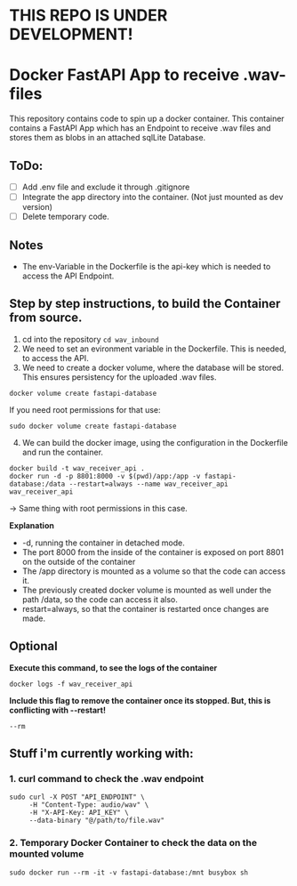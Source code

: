 # THIS REPO IS UNDER DEVELOPMENT!

# Docker FastAPI App to receive .wav-files
This repository contains code to spin up a docker container. This container contains a FastAPI App which has an Endpoint to receive .wav files and stores them as blobs in an attached sqlLite Database.

## ToDo:
* [ ] Add .env file and exclude it through .gitignore
* [ ] Integrate the app directory into the container. (Not just mounted as dev version)
* [ ] Delete temporary code.

## Notes
- The env-Variable in the Dockerfile is the api-key which is needed to access the API Endpoint.

## Step by step instructions, to build the Container from source.
1. cd into the repository `cd wav_inbound`
2. We need to set an evironment variable in the Dockerfile. This is needed, to access the API.
3. We need to create a docker volume, where the database will be stored. This ensures persistency for the uploaded .wav files. 
```
docker volume create fastapi-database
```
If you need root permissions for that use:
```
sudo docker volume create fastapi-database
```
4. We can build the docker image, using the configuration in the Dockerfile and run the container.
```
docker build -t wav_receiver_api .
docker run -d -p 8801:8000 -v $(pwd)/app:/app -v fastapi-database:/data --restart=always --name wav_receiver_api wav_receiver_api
```
-> Same thing with root permissions in this case.

**Explanation**
- -d, running the container in detached mode.
- The port 8000 from the inside of the container is exposed on port 8801 on the outside of the container
- The /app directory is mounted as a volume so that the code can access it.
- The previously created docker volume is mounted as well under the path /data, so the code can access it also.
- restart=always, so that the container is restarted once changes are made.

## Optional
**Execute this command, to see the logs of the container**
```
docker logs -f wav_receiver_api
```
**Include this flag to remove the container once its stopped. But, this is conflicting with --restart!**
```
--rm
```

## Stuff i'm currently working with:
### 1. curl command to check the .wav endpoint
```
sudo curl -X POST "API_ENDPOINT" \
     -H "Content-Type: audio/wav" \
     -H "X-API-Key: API_KEY" \
     --data-binary "@/path/to/file.wav"
```
### 2. Temporary Docker Container to check the data on the mounted volume
```
sudo docker run --rm -it -v fastapi-database:/mnt busybox sh
```